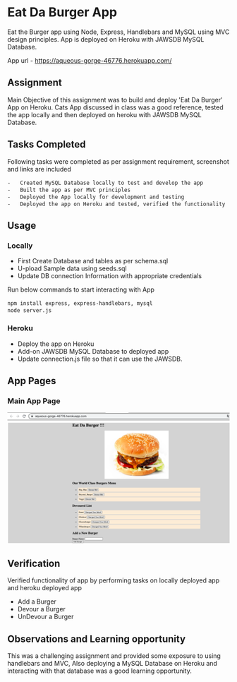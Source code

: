 # Eat Da Burger App

Eat the Burger app using Node, Express, Handlebars and MySQL using MVC design principles. App is deployed on Heroku with JAWSDB MySQL Database.

App url - https://aqueous-gorge-46776.herokuapp.com/

## Assignment

Main Objective of this assignment was to build and deploy 'Eat Da Burger' App on Heroku. Cats App discussed in class was a good reference, tested the app locally and then deployed on heroku with JAWSDB MySQL Database.

## Tasks Completed

Following tasks were completed as per assignment requirement, screenshot and links are included

    -   Created MySQL Database locally to test and develop the app
    -   Built the app as per MVC principles
    -   Deployed the App locally for development and testing
    -   Deployed the app on Heroku and tested, verified the functionality    

## Usage

### Locally

-   First Create Database and tables as per schema.sql
-   U-pload Sample data using seeds.sql
-   Update DB connection Information with appropriate credentials

Run below commands to start interacting with App

```
npm install express, express-handlebars, mysql
node server.js
```
### Heroku

-   Deploy the app on Heroku
-   Add-on JAWSDB MySQL Database to deployed app 
-   Update connection.js file so that it can use the JAWSDB.

## App Pages

### Main App Page

![main_page](public/assets/img/heroku_ss.png)

## Verification

Verified functionality of app by performing tasks on locally deployed app and heroku deployed app

-   Add a Burger
-   Devour a Burger
-   UnDevour a Burger

## Observations and Learning opportunity

This was a challenging assignment and provided some exposure to using handlebars and MVC, Also deploying a MySQL Database on Heroku and interacting with that database was a good learning opportunity.

